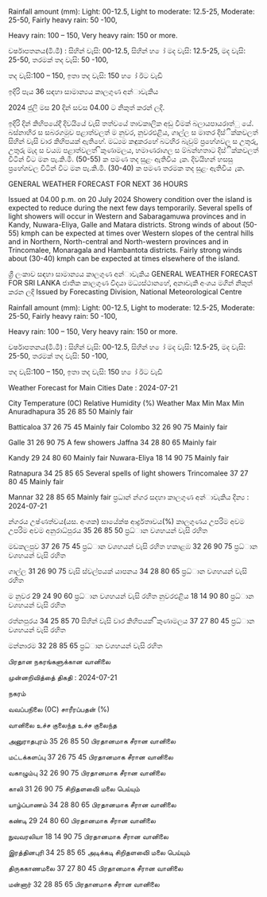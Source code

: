 Rainfall amount (mm): Light: 00-12.5, Light to moderate: 12.5-25, Moderate: 25-50, Fairly heavy rain: 50 -100,

Heavy rain: 100 – 150, Very heavy rain: 150 or more.

වර්ෂාපතනය(මි.මී) : සිහින් වැසි: 00-12.5, සිහින් හ ෝ මද වැසි: 12.5-25, මද වැසි: 25-50, තරමක් තද වැසි: 50 -100,

තද වැසි:100 – 150, ඉතා තද වැසි: 150 හ ෝ ඊට වැඩි

ඉදිරි පැය 36 සඳහා සාමාන්‍යය කාලගුණ අන්‍ාවැකිය

2024 ජුලි මස 20 දින්‍ සවස 04.00 ට නිකුත් කරන්‍ ලදි.

ඉදිරි දින්‍ කිහිපයේදී දිවයියේ වැසි තත්වයේ තාවකාලික අඩු වීමක් බලායපායරාත්ු යේ. බස්නාහිර ස සබරගමුව පළාත්වලත් ම නුවර, නුවරඑළිය, ගාල්ල ස මාතර දිස්ික්කවලත් සිහින් වැසි වාර කිහිපයක් ඇතිහේ. මධ්‍යම කඳුකරහේ බටහිර බැවුම් ප්‍රහේශවල ස උතුරු, උතුරු මැද ස වයඹ පළාත්වලත් ිකුණාමලය, හමාණරාගල ස ම්බන්හතාට දිස්ික්කවලත් විටින් විට මන පැ.කි.මී. (50-55) ක පමණ තද සුළං ඇතිවිය ැක. දිවයිහන් හසසු ප්‍රහේශවල විටින් විට මන පැ.කි.මී. (30-40) ක පමණ තරමක තද සුළං ඇතිවිය ැක.

GENERAL WEATHER FORECAST FOR NEXT 36 HOURS

Issued at 04.00 p.m. on 20 July 2024 Showery condition over the island is expected to reduce during the next few days temporarily. Several spells of light showers will occur in Western and Sabaragamuwa provinces and in Kandy, Nuwara-Eliya, Galle and Matara districts. Strong winds of about (50-55) kmph can be expected at times over Western slopes of the central hills and in Northern, North-central and North-western provinces and in Trincomalee, Monaragala and Hambantota districts. Fairly strong winds about (30-40) kmph can be expected at times elsewhere of the island.

ශ්‍රී ලංකාව සඳහා සාමාන්‍යය කාලගුණ අන්‍ාවැකිය GENERAL WEATHER FORECAST FOR SRI LANKA ජාතික කාලගුණ විදයා මධ්‍යස්ථානහේ, අනාවැකි අංශය මගින් නිකුත් කරන ලදි Issued by Forecasting Division, National Meteorological Centre

Rainfall amount (mm): Light: 00-12.5, Light to moderate: 12.5-25, Moderate: 25-50, Fairly heavy rain: 50 -100,

Heavy rain: 100 – 150, Very heavy rain: 150 or more.

වර්ෂාපතනය(මි.මී) : සිහින් වැසි: 00-12.5, සිහින් හ ෝ මද වැසි: 12.5-25, මද වැසි: 25-50, තරමක් තද වැසි: 50 -100,

තද වැසි:100 – 150, ඉතා තද වැසි: 150 හ ෝ ඊට වැඩි

Weather Forecast for Main Cities Date : 2024-07-21

City Temperature (0C) Relative Humidity (%) Weather Max Min Max Min Anuradhapura 35 26 85 50 Mainly fair

Batticaloa 37 26 75 45 Mainly fair Colombo 32 26 90 75 Mainly fair

Galle 31 26 90 75 A few showers Jaffna 34 28 80 65 Mainly fair

Kandy 29 24 80 60 Mainly fair Nuwara-Eliya 18 14 90 75 Mainly fair

Ratnapura 34 25 85 65 Several spells of light showers Trincomalee 37 27 80 45 Mainly fair

Mannar 32 28 85 65 Mainly fair ප්‍රධාන්‍ න්‍ගර සදහා කාලගුණ අන්‍ාවැකිය දින්‍ය : 2024-07-21

න්‍ගරය උෂ්ණත්වය(යස. අංශක) සායේක්ෂ ආර්ද්‍රතාවය(%) කාලගුණය උපරිම අවම උපරිම අවම අනුරාධ්‍පුරය 35 26 85 50 ප්‍රධ්‍ාන වශහයන් වැසි රහිත

මඩකලපුව 37 26 75 45 ප්‍රධ්‍ාන වශහයන් වැසි රහිත හකාළඹ 32 26 90 75 ප්‍රධ්‍ාන වශහයන් වැසි රහිත

ගාල්ල 31 26 90 75 වැසි ස්වල්පයක් යාපනය 34 28 80 65 ප්‍රධ්‍ාන වශහයන් වැසි රහිත

ම නුවර 29 24 90 60 ප්‍රධ්‍ාන වශහයන් වැසි රහිත නුවරඑළිය 18 14 90 80 ප්‍රධ්‍ාන වශහයන් වැසි රහිත

රත්නපුරය 34 25 85 70 සිහින් වැසි වාර කිහිපයක් ිකුණාමලය 37 27 80 45 ප්‍රධ්‍ාන වශහයන් වැසි රහිත

මන්නාරම 32 28 85 65 ප්‍රධ්‍ාන වශහයන් වැසි රහිත

பிரதான நகரங்களுக்கான வானிலை

முன்னறிவித்தை் திகதி : 2024-07-21

நகரம்

வவப்பநிலை (0C) சாரீரப்பதன் (%)

வானிலை உச்ச குலைந்த உச்ச குலைந்த

அனுராதபுரம் 35 26 85 50 பிரதானமாக சீரான வானிலை

மட்டக்களப்பு 37 26 75 45 பிரதானமாக சீரான வானிலை

வகாழும்பு 32 26 90 75 பிரதானமாக சீரான வானிலை

காலி 31 26 90 75 சிறிதளவிை் மலை பெய்யும்

யாழ்ப்பாணம் 34 28 80 65 பிரதானமாக சீரான வானிலை

கண்டி 29 24 80 60 பிரதானமாக சீரான வானிலை

நுவவரலியா 18 14 90 75 பிரதானமாக சீரான வானிலை

இரத்தினபுரி 34 25 85 65 அடிக்கடி சிறிதளவிை் மலை பெய்யும்

திருககாணமலை 37 27 80 45 பிரதானமாக சீரான வானிலை

மன்னார் 32 28 85 65 பிரதானமாக சீரான வானிலை